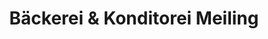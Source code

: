---
title: "Bäckerei & Konditorei Meiling"
url: /dessau-rosslau/baeckerei-und-konditorei-meiling-kreuzbergstrasse/
shop: Bäckerei
---
